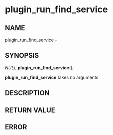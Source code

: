# plugin_run_find_service

## NAME

plugin_run_find_service - 

## SYNOPSIS

*NULL* **plugin_run_find_service**();

**plugin_run_find_service** takes no arguments.

## DESCRIPTION

## RETURN VALUE

## ERROR
